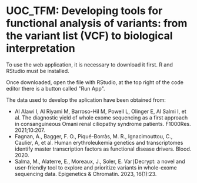 # UOC_TFM: Developing tools for functional analysis of variants: from the variant list (VCF) to biological interpretation

To use the web application, it is necessary to download it first.
R and RStudio must be installed.

Once downloaded, open the file with RStudio, at the top right of the code editor there is a button called "Run App".

The data used to develop the aplication have been obtained from: 
- Al Alawi I, Al Riyami M, Barroso-Hil M, Powell L, Olinger E, Al Salmi I, et al. The diagnostic yield of whole exome sequencing as a first approach in consanguineous Omani renal ciliopathy syndrome patients. F1000Res. 2021;10:207.
- Fagnan, A., Bagger, F. O., Piqué-Borràs, M. R., Ignacimouttou, C., Caulier, A, et al. Human erythroleukemia genetics and transcriptomes identify master transcription factors as functional disease drivers. Blood. 2020.
- Salma, M., Alaterre, E., Moreaux, J., Soler, E. Var∣Decrypt: a novel and user-friendly tool to explore and prioritize variants in whole-exome sequencing data. Epigenetics & Chromatin. 2023, 16(1):23.
